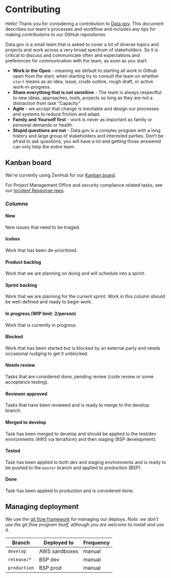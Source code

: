 # Contributing

Hello! Thank you for considering a contribution to
[Data.gov](https://www.data.gov/). This document describes our team's processes
and workflow and includes any tips for making contributions to our GitHub
repositories.

Data.gov is a small team that is asked to cover a lot of diverse topics and
projects and work across a very broad spectrum of stakeholders. So it is
critical to discuss and communicate often and expectations and preferences for
communication with the team, as soon as you start.

- **Work in the Open** - meaning we default to starting all work in Github open from
  the start; when starting try to consult the team on whether `start` means as
  an idea, issue, crude outline, rough draft, or active work-in-progress.
- **Share everything that is not sensitive** - The team is always respectful to new
ideas, approaches, tools, projects so long as they are not a distraction from
task “Capacity”
- **Agile** - we accept that change is inevitable and design our processes and systems
  to reduce friction and adapt.
- **Family and Yourself first** - work is never as important as family or personal
  demands or health.
- **Stupid questions are not** - Data.gov is a complex program with a long history
  and large group of stakeholders and interested parties. Don’t be afraid to ask
  questions, you will have a lot and getting those answered can only help the
  entire team.


## Kanban board

We're currently using ZenHub for our [Kanban
board](https://app.zenhub.com/workspaces/datagov-devsecops-579a2532d1d6ea9c3fcf5cfa/board).

For Project Management Office and security compliance related tasks, see our
[Incident Response repo](https://github.com/GSA/datagov-incident-response).


### Columns

#### New

New issues that need to be triaged.


#### Icebox

Work that has been de-prioritized.


#### Product backlog

Work that we are planning on doing and will schedule into a sprint.


#### Sprint backlog

Work that we are planning for the current sprint. Work in this column should be
well-defined and ready to begin work.


#### In progress (WIP limit: 2/person)

Work that is currently in progress.


#### Blocked

Work that has been started but is blocked by an external party and needs
occasional nudging to get it unblocked.


#### Needs review

Tasks that are considered done, pending review (code review or some acceptance
testing).


#### Reviewer approved

Tasks that have been reviewed and is ready to merge to the develop branch.


#### Merged to develop

Task has been merged to develop and should be applied to the test/dev environments
(AWS via terraform) and then staging (BSP development).


#### Tested

Task has been applied to both dev and staging environments and is ready to be
pushed to the `master` branch and applied to production (BSP).


#### Done

Task has been applied to production and is considered done.


## Managing deployment

We use the [git flow
framework](https://danielkummer.github.io/git-flow-cheatsheet/) for managing our
deploys.  _Note: we don't use the git flow program itself, although you are
welcome to install and use it._

Branch | Deployed to | Frequency
------ | ----------- | ---------
`develop` | AWS sandboxes | manual
`release/*` | BSP dev | manual
`production` | BSP prod | manual
